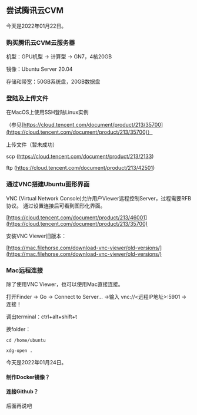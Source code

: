 尝试腾讯云CVM
----------------------

今天是2022年01月22日。


### 购买腾讯云CVM云服务器

机型：GPU机型 -> 计算型 -> GN7，4核20GB

镜像：Ubuntu Server 20.04

存储和带宽：50GB系统盘，20GB数据盘


### 登陆及上传文件

在MacOS上使用SSH登陆Linux实例

（参见[https://cloud.tencent.com/document/product/213/35700](https://cloud.tencent.com/document/product/213/35700)）

上传文件（暂未成功）

scp (https://cloud.tencent.com/document/product/213/2133)

ftp (https://cloud.tencent.com/document/product/213/42501)


### 通过VNC搭建Ubuntu图形界面

VNC (Virtual Network Console)允许用户Viewer远程控制Server，过程需要RFB协议。
通过设置连接后可看到图形化界面。

[https://cloud.tencent.com/document/product/213/46001](https://cloud.tencent.com/document/product/213/35700)

安装VNC Viewer旧版本：

[https://mac.filehorse.com/download-vnc-viewer/old-versions/](https://mac.filehorse.com/download-vnc-viewer/old-versions/)


### Mac远程连接

除了使用VNC Viewer，也可以使用Mac直接连接。

打开Finder -> Go -> Connect to Server... ->输入 vnc://<远程IP地址>:5901 -> 连接！

调出terminal：ctrl+alt+shift+t

换folder：
```
cd /home/ubuntu
```
```
xdg-open .
```


今天是2022年01月24日。


#### 制作Docker镜像？

#### 连接Github？

后面再说吧








